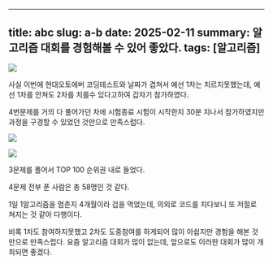 ---
  title: abc
  slug: a-b
  date: 2025-02-11
  summary: 알고리즘 대회를 경험해볼 수 있어 좋았다.
  tags: [알고리즘]
  ---
  
  
![](https://velog.velcdn.com/images/skiende74/post/5a7274eb-4ce2-4abb-b527-c3c3732dc530/image.png)

사실 이번에 현대오토에버 코딩테스트와 날짜가 겹쳐서 예선 1차는 치르지못했는데,
예선 1차를 안쳐도 2차를 치를수 있다고하여 갑자기 참가하였다.

4번문제를 거의 다 풀어가던 차에 시험종료
시험이 시작한지 30분 지나서 참가하였지만 과정을 구경할 수 있었던 것만으로 만족스럽다. 

![](https://velog.velcdn.com/images/skiende74/post/147e1483-68a1-46c8-876d-b041e3394954/image.png)

![](https://velog.velcdn.com/images/skiende74/post/6885f915-b21b-4e0c-8bd6-db6094e6071c/image.png)

3문제를 풀어서 TOP 100 순위권 내로 들었다.

4문제 전부 푼 사람은 총 58명인 것 같다.

1일 1알고리즘을 멈춘지 4개월이라 겁을 먹었는데,
의외로 코드를 치다보니 또 저절로 쳐지는 것 같아 다행이다.

비록 1차도 참여하지못했고 2차도 도중참여를 하게되어 많이 아쉽지만 경험을 해본 것 만으로 만족스럽다.
요즘 알고리즘 대회가 많이 없는데, 앞으로도 이러한 대회가 많이 개최되면 좋겠다.
